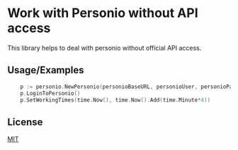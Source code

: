 
# Work with Personio without API access

This library helps to deal with personio without official API access. 


## Usage/Examples

```go
    p := personio.NewPersonio(personioBaseURL, personioUser, personioPassword)
	p.LoginToPersonio()
	p.SetWorkingTimes(time.Now(), time.Now().Add(time.Minute*4))
```


## License

[MIT](https://choosealicense.com/licenses/mit/)


